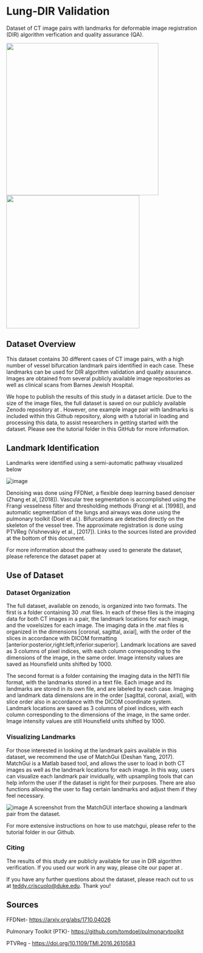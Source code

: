 # Lung-DIR Validation
Dataset of CT image pairs with landmarks for deformable image registration (DIR) algorithm verfication and quality assurance (QA).


<img src="https://github.com/deshanyang/Lung-DIR-QA/assets/50779449/0a784675-b2c9-41a6-b66f-51ceef2f0e82" width="400">

<img src="https://github.com/deshanyang/Lung-DIR-QA/assets/50779449/33b89d69-03a0-4ac6-9ed8-df09b6a218ce" width="350"> 




## Dataset Overview
This dataset contains 30 different cases of CT image pairs, with a high number of vessel bifurcation landmark pairs identified in each case. These landmarks can be used for DIR algorithm validation and quality assurance. Images are obtained from several publicly available image repositories as well as clinical scans from Barnes Jewish Hospital.

We hope to publish the results of this study in a dataset article. Due to the size of the image files, the full dataset is saved on our publicly available Zenodo repository at . However, one example image pair with landmarks is included within this Github repository, along with a tutorial in loading and processing this data, to assist researchers in getting started with the dataset. Please see the tutorial folder in this GitHub for more information.

## Landmark Identification
Landmarks were identified using a semi-automatic pathway visualized below

![image](https://github.com/deshanyang/Lung-DIR-QA/assets/50779449/588b747f-414e-4342-9e79-9085a538a4f5)

Denoising was done using FFDNet, a flexible deep learning based denoiser (Zhang et al, [2018]). Vascular tree segmentation is accomplished using the Frangi vesselness filter and thresholding methods (Frangi et al. [1998]), and automatic segmentation of the lungs and airways was done using the pulmonary toolkit (Doel et al.). Bifurcations are detected directly on the skeleton of the vessel tree. The approximate registration is done using PTVReg (Vishnevskiy et al., [2017]). Links to the sources listed are provided at the bottom of this document.

For more information about the pathway used to generate the dataset, please reference the dataset paper at

## Use of Dataset
### Dataset Organization
The full dataset, available on zenodo, is organized into two formats. The first is a folder containing 30 .mat files. In each of these files is the imaging data for both CT images in a pair, the landmark locations for each image, and the voxelsizes for each image. The imaging data in the .mat files is organized in the dimensions [coronal, sagittal, axial], with the order of the slices in accordance with DICOM formatting [anterior:posterior,right:left,inferior:superior]. Landmark locations are saved as 3 columns of pixel indices, with each column corresponding to the dimensions of the image, in the same order. Image intensity values are saved as Hounsfield units shifted by 1000.

The second format is a folder containing the imaging data in the NIfTI file format, with the landmarks stored in a text file. Each image and its landmarks are stored in its own file, and are labeled by each case. Imaging and landmark data dimensions are in the order [sagittal, coronal, axial], with slice order also in accordance with the DICOM coordinate system. Landmark locations are saved as 3 columns of pixel indices, with each column corresponding to the dimensions of the image, in the same order. Image intensity values are still Hounsfield units shifted by 1000.
### Visualizing Landmarks
For those interested in looking at the landmark pairs available in this dataset, we recommend the use of MatchGui (Deshan Yang, 2017). MatchGui is a Matlab based tool, and allows the user to load in both CT images as well as the landmark locations for each image. In this way, users can visualize each landmark pair invidually, with upsampling tools that can help inform the user if the dataset is right for their purposes. There are also functions allowing the user to flag certain landmarks and adjust them if they feel necessary.

![image](https://github.com/deshanyang/Lung-DIR-QA/assets/50779449/686edfaa-bcdd-4720-a6b3-e11f0701665b)
A screenshot from the MatchGUI interface showing a landmark pair from the dataset.

For more extensive instructions on how to use matchgui, please refer to the tutorial folder in our Github.

### Citing
The results of this study are publicly available for use in DIR algorithm verification. If you used our work in any way, please cite our paper at .

If you have any further questions about the dataset, please reach out to us at teddy.criscuolo@duke.edu. Thank you!

## Sources
FFDNet- https://arxiv.org/abs/1710.04026

Pulmonary Toolkit (PTK)- https://github.com/tomdoel/pulmonarytoolkit

PTVReg - https://doi.org/10.1109/TMI.2016.2610583
